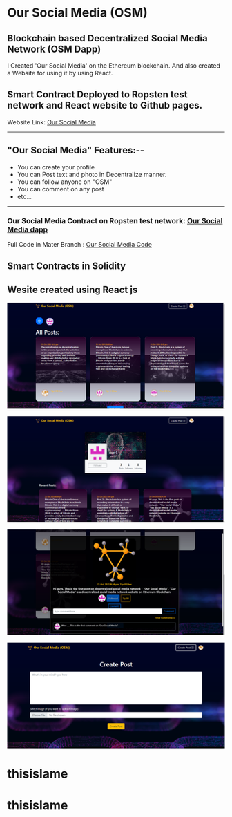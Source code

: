 # Our Social Media (OSM)
## Blockchain based Decentralized Social Media Network (OSM Dapp)

I Created 'Our Social Media' on the Ethereum blockchain. And also created a Website for using it by using React.

## Smart Contract Deployed to **Ropsten test network** and React website to Github pages.

Website Link: [Our Social Media](https://abhithory.github.io/Our_Social_Media/ "Our Social Media")

---------------------------
## "Our Social Media" Features:--
- You can create your profile
- You can Post text and photo in Decentralize manner.
- You can follow anyone on "OSM"
- You can comment on any post
- etc...

-----------------------------

### Our Social Media Contract on Ropsten test network: [Our Social Media dapp](https://ropsten.etherscan.io/address/0xF1e151Eb98e1864E3ff0cF59FB92CE47b9c33ED7 "Our Social Media")


Full Code in Mater Branch : [Our Social Media Code](https://github.com/abhithory/Our_Social_Media "Our Social Media Code")


## Smart Contracts in Solidity
## Wesite created using React js


![imagename](https://github.com/abhithory/Our_Social_Media/blob/master/public/img/osm_home.PNG?raw=true)

![imagename](https://github.com/abhithory/Our_Social_Media/blob/master/public/img/osm_profile.PNG?raw=true)

![imagename](https://github.com/abhithory/Our_Social_Media/blob/master/public/img/osm_post.PNG?raw=true)

![imagename](https://github.com/abhithory/Our_Social_Media/blob/master/public/img/osm_create_post.PNG?raw=true)
# thisislame
# thisislame
